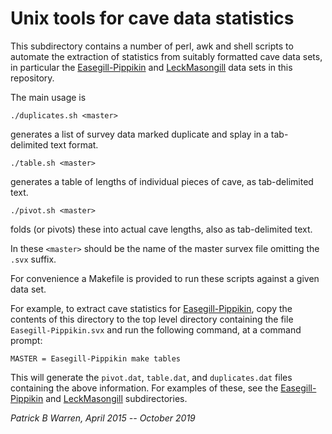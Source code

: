 # Unix tools for cave data statistics

This subdirectory contains a number of perl, awk and shell scripts to
automate the extraction of statistics from suitably formatted cave
data sets, in particular the [Easegill-Pippikin](../Easegill-Pippikin)
and [LeckMasongill](../LeckMasongill) data sets in this repository.

The main usage is

```
./duplicates.sh <master>
```
generates a list of survey data marked duplicate and splay in a tab-delimited text format.

```
./table.sh <master>
```
generates a table of lengths of individual pieces of cave, as tab-delimited text.

```
./pivot.sh <master>
```
folds (or pivots) these into actual cave lengths, also as tab-delimited text.

In these `<master>` should be the name of the master survex file omitting the `.svx` suffix.

For convenience a Makefile is provided to run these scripts against a given data set.

For example, to extract cave statistics for
[Easegill-Pippikin](../Easegill-Pippikin), copy the contents of this
directory to the top level directory containing the file
`Easegill-Pippikin.svx` and run the following command, at a command prompt:

```
MASTER = Easegill-Pippikin make tables
```
This will generate the `pivot.dat`, `table.dat`, and `duplicates.dat`
files containing the above information.  For examples of these, see
the [Easegill-Pippikin](../Easegill-Pippikin) and
[LeckMasongill](../LeckMasongill) subdirectories.

_Patrick B Warren, April 2015 -- October 2019_
